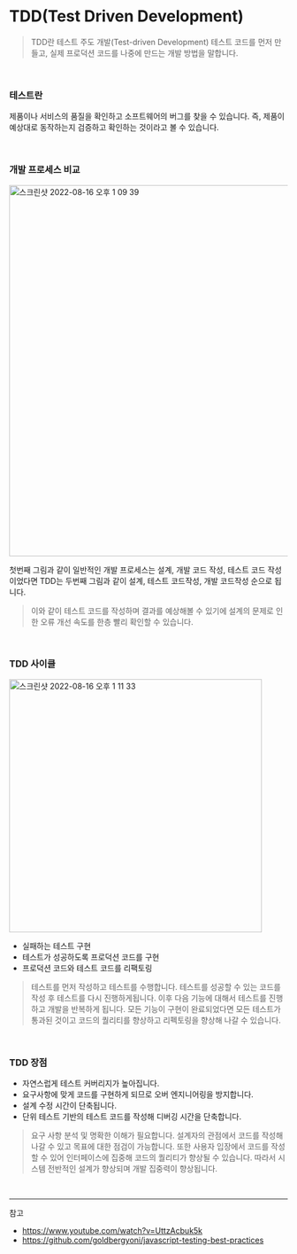 # TDD(Test Driven Development)

> TDD란 테스트 주도 개발(Test-driven Development) 테스트 코드를 먼저 만들고, 실제 프로덕션 코드를 나중에 만드는 개발 방법을 말합니다.

<br>

### 테스트란

제품이나 서비스의 품질을 확인하고 소프트웨어의 버그를 찾을 수 있습니다. 즉, 제품이 예상대로 동작하는지 검증하고 확인하는 것이라고 볼 수 있습니다. 

<br>

### 개발 프로세스 비교

<img width="670" alt="스크린샷 2022-08-16 오후 1 09 39" src="https://user-images.githubusercontent.com/68188768/184796071-c629c5a6-844b-447f-a085-6046e6f21473.png">

첫번째 그림과 같이 일반적인 개발 프로세스는 설계, 개발 코드 작성, 테스트 코드 작성이었다면 TDD는 두번째 그림과 같이 설계, 테스트 코드작성, 개발 코드작성 순으로 됩니다. 

> 이와 같이 테스트 코드를 작성하며 결과를 예상해볼 수 있기에 설계의 문제로 인한 오류 개선 속도를 한층 빨리 확인할 수 있습니다.

<br>

### TDD 사이클

<img width="457" alt="스크린샷 2022-08-16 오후 1 11 33" src="https://user-images.githubusercontent.com/68188768/184796223-bf446146-6028-429a-a723-702be7c7d17f.png">

- 실패하는 테스트 구현
- 테스트가 성공하도록 프로덕션 코드를 구현
- 프로덕션 코드와 테스트 코드를 리팩토링
> 테스트를 먼저 작성하고 테스트를 수행합니다. 테스트를 성공할 수 있는 코드를 작성 후 테스트를 다시 진행하게됩니다. 이후 다음 기능에 대해서 테스트를 진행하고 개발을 반복하게 됩니다. 모든 기능이 구현이 완료되었다면 모든 테스트가 통과된 것이고 코드의 퀄리티를 향상하고 리펙토링을 향상해 나갈 수 있습니다. 

<br>

### TDD 장점

- 자연스럽게 테스트 커버리지가 높아집니다.
- 요구사항에 맞게 코드를 구현하게 되므로 오버 엔지니어링을 방지합니다.
- 설계 수정 시간이 단축됩니다.
- 단위 테스트 기반의 테스트 코드를 작성해 디버깅 시간을 단축합니다.

> 요구 사항 분석 및 명확한 이해가 필요합니다. 설계자의 관점에서 코드를 작성해 나갈 수 있고 목표에 대한 점검이 가능합니다. 또한 사용자 입장에서 코드를 작성할 수 있어 인터페이스에 집중해 코드의 퀄리티가 향상될 수 있습니다. 따라서 시스템 전반적인 설계가 향상되며 개발 집중력이 향상됩니다.

<br>

---

참고

- https://www.youtube.com/watch?v=UttzAcbuk5k
- https://github.com/goldbergyoni/javascript-testing-best-practices

